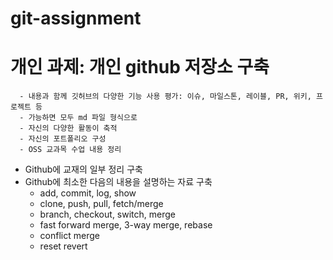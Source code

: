 # git-assignment

개인 과제: 개인 github 저장소 구축
=
	  - 내용과 함께 깃허브의 다양한 기능 사용 평가: 이슈, 마일스톤, 레이블, PR, 위키, 프로젝트 등 
	  - 가능하면 모두 md 파일 형식으로 
	  - 자신의 다양한 활동이 축적 
	  - 자신의 포트폴리오 구성
	  - OSS 교과목 수업 내용 정리

- Github에 교재의 일부 정리 구축
- Github에 최소한 다음의 내용을 설명하는 자료 구축
	- add, commit, log, show
    - clone, push, pull, fetch/merge
    - branch, checkout, switch, merge
    - fast forward merge, 3-way merge, rebase
    - conflict merge
    - reset revert
